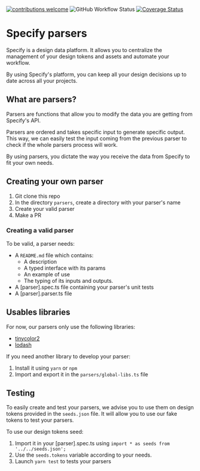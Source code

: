 [![contributions welcome](https://img.shields.io/badge/contributions-welcome-brightgreen.svg?style=flat)](https://github.com/dwyl/esta/issues)
![GitHub Workflow Status](https://img.shields.io/github/workflow/status/Specifyapp/parsers/CI)
[![Coverage Status](https://coveralls.io/repos/github/Specifyapp/parsers/badge.svg?branch=master)](https://coveralls.io/github/Specifyapp/parsers?branch=master) 
<!-- [![CI Actions Status](https://github.com/Specifyapp/parsers/workflows/CI/badge.svg)](https://github.com/Specifyapp/parsers/actions) -->





# Specify parsers

Specify is a design data platform. It allows you to centralize the management of your design tokens and assets and automate your workflow. 

By using Specify's platform, you can keep all your design decisions up to date across all your projects.

## What are parsers?

Parsers are functions that allow you to modify the data you are getting from Specify's API.

Parsers are ordered and takes specific input to generate specific output. This way, we can easily test the input coming from the previous parser to check if the whole parsers process will work.

By using parsers, you dictate the way you receive the data from Specify to fit your own needs.

## Creating your own parser

1. Git clone this repo
2. In the directory `parsers`, create a directory with your parser's name
3. Create your valid parser
4. Make a PR

### Creating a valid parser

To be valid, a parser needs:
- A `README.md` file which contains:
  - A description
  - A typed interface with its params
  - An example of use
  - The typing of its inputs and outputs.
- A [parser].spec.ts file containing your parser's unit tests
- A [parser].parser.ts file

## Usables libraries

For now, our parsers only use the following libraries:
- [tinycolor2](https://github.com/bgrins/TinyColor)
- [lodash](https://github.com/lodash/lodash)

If you need another library to develop your parser:
1. Install it using `yarn` or `npm`
2. Import and export it in the `parsers/global-libs.ts` file

## Testing

To easily create and test your parsers, we advise you to use them on design tokens provided in the `seeds.json` file.
It will allow you to use our fake tokens to test your parsers.

To use our design tokens seed: 
1. Import it in your [parser].spec.ts using `import * as seeds from '../../seeds.json';`
2. Use the `seeds.tokens` variable according to your needs.
3. Launch `yarn test` to tests your parsers
